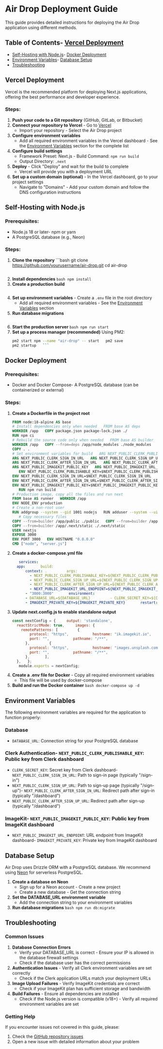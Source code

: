 # Air Drop Deployment Guide
This guide provides detailed instructions for deploying the Air Drop application using different methods.
## Table of Contents- [Vercel Deployment](#vercel-deployment)
- [Self-Hosting with Node.js](#self-hosting-with-nodejs)- [Docker Deployment](#docker-deployment)
- [Environment Variables](#environment-variables)- [Database Setup](#database-setup)
- [Troubleshooting](#troubleshooting)
## Vercel Deployment
Vercel is the recommended platform for deploying Next.js applications, offering the best performance and developer experience.
### Steps:
1. **Push your code to a Git repository** (GitHub, GitLab, or Bitbucket)
2. **Connect your repository to Vercel**   - Go to [Vercel](https://vercel.com/new)
   - Import your repository   - Select the Air Drop project
3. **Configure environment variables**
   - Add all required environment variables in the Vercel dashboard   - See the [Environment Variables](#environment-variables) section for the complete list
4. **Configure build settings**
   - Framework Preset: Next.js   - Build Command: `npm run build`
   - Output Directory: `.next`
5. **Deploy**   - Click "Deploy" and wait for the build to complete
   - Vercel will provide you with a deployment URL
6. **Set up a custom domain (optional)**   - In the Vercel dashboard, go to your project settings
   - Navigate to "Domains"   - Add your custom domain and follow the DNS configuration instructions
## Self-Hosting with Node.js
### Prerequisites:
- Node.js 18 or later- npm or yarn
- A PostgreSQL database (e.g., Neon)
### Steps:
1. **Clone the repository**   ```bash
   git clone https://github.com/yourusername/air-drop.git   cd air-drop
   ```
2. **Install dependencies**   ```bash
   npm install   ```
3. **Create a production build**
   ```bash   npm run build
   ```
4. **Set up environment variables**   - Create a `.env` file in the root directory
   - Add all required environment variables   - See the [Environment Variables](#environment-variables) section
5. **Run database migrations**
   ```bash   npm run db:migrate
   ```
6. **Start the production server**   ```bash
   npm run start   ```
7. **Set up a process manager (recommended)**
      Using PM2:
   ```bash   npm install -g pm2
   pm2 start npm --name "air-drop" -- start   pm2 save
   pm2 startup   ```
## Docker Deployment
### Prerequisites:
- Docker and Docker Compose- A PostgreSQL database (can be containerized or external)
### Steps:
1. **Create a Dockerfile in the project root**
   ```dockerfile
   FROM node:18-alpine AS base
   # Install dependencies only when needed   FROM base AS deps
   WORKDIR /app   COPY package.json package-lock.json ./
   RUN npm ci
   # Rebuild the source code only when needed   FROM base AS builder
   WORKDIR /app   COPY --from=deps /app/node_modules ./node_modules
   COPY . .   
   # Set environment variables for build   ARG NEXT_PUBLIC_CLERK_PUBLISHABLE_KEY
   ARG NEXT_PUBLIC_CLERK_SIGN_IN_URL   ARG NEXT_PUBLIC_CLERK_SIGN_UP_URL
   ARG NEXT_PUBLIC_CLERK_AFTER_SIGN_IN_URL   ARG NEXT_PUBLIC_CLERK_AFTER_SIGN_UP_URL
   ARG NEXT_PUBLIC_IMAGEKIT_PUBLIC_KEY   ARG NEXT_PUBLIC_IMAGEKIT_URL_ENDPOINT
      ENV NEXT_PUBLIC_CLERK_PUBLISHABLE_KEY=$NEXT_PUBLIC_CLERK_PUBLISHABLE_KEY
   ENV NEXT_PUBLIC_CLERK_SIGN_IN_URL=$NEXT_PUBLIC_CLERK_SIGN_IN_URL   ENV NEXT_PUBLIC_CLERK_SIGN_UP_URL=$NEXT_PUBLIC_CLERK_SIGN_UP_URL
   ENV NEXT_PUBLIC_CLERK_AFTER_SIGN_IN_URL=$NEXT_PUBLIC_CLERK_AFTER_SIGN_IN_URL   ENV NEXT_PUBLIC_CLERK_AFTER_SIGN_UP_URL=$NEXT_PUBLIC_CLERK_AFTER_SIGN_UP_URL
   ENV NEXT_PUBLIC_IMAGEKIT_PUBLIC_KEY=$NEXT_PUBLIC_IMAGEKIT_PUBLIC_KEY   ENV NEXT_PUBLIC_IMAGEKIT_URL_ENDPOINT=$NEXT_PUBLIC_IMAGEKIT_URL_ENDPOINT
      RUN npm run build
   # Production image, copy all the files and run next
   FROM base AS runner   WORKDIR /app
   ENV NODE_ENV production
   # Create a non-root user
   RUN addgroup --system --gid 1001 nodejs   RUN adduser --system --uid 1001 nextjs
      # Copy necessary files
   COPY --from=builder /app/public ./public   COPY --from=builder /app/.next/standalone ./
   COPY --from=builder /app/.next/static ./.next/static   
   USER nextjs
   EXPOSE 3000
   ENV PORT 3000   ENV HOSTNAME "0.0.0.0"
   CMD ["node", "server.js"]
   ```
2. **Create a docker-compose.yml file**
   ```yaml   version: '3'
      services:
     app:       build:
         context: .         args:
           - NEXT_PUBLIC_CLERK_PUBLISHABLE_KEY=${NEXT_PUBLIC_CLERK_PUBLISHABLE_KEY}           - NEXT_PUBLIC_CLERK_SIGN_IN_URL=${NEXT_PUBLIC_CLERK_SIGN_IN_URL}
           - NEXT_PUBLIC_CLERK_SIGN_UP_URL=${NEXT_PUBLIC_CLERK_SIGN_UP_URL}           - NEXT_PUBLIC_CLERK_AFTER_SIGN_IN_URL=${NEXT_PUBLIC_CLERK_AFTER_SIGN_IN_URL}
           - NEXT_PUBLIC_CLERK_AFTER_SIGN_UP_URL=${NEXT_PUBLIC_CLERK_AFTER_SIGN_UP_URL}           - NEXT_PUBLIC_IMAGEKIT_PUBLIC_KEY=${NEXT_PUBLIC_IMAGEKIT_PUBLIC_KEY}
           - NEXT_PUBLIC_IMAGEKIT_URL_ENDPOINT=${NEXT_PUBLIC_IMAGEKIT_URL_ENDPOINT}       ports:
         - "3000:3000"       environment:
         - DATABASE_URL=${DATABASE_URL}         - CLERK_SECRET_KEY=${CLERK_SECRET_KEY}
         - IMAGEKIT_PRIVATE_KEY=${IMAGEKIT_PRIVATE_KEY}       restart: always
   ```
3. **Update next.config.js to enable standalone output**
   ```js   /** @type {import('next').NextConfig} */
   const nextConfig = {     output: 'standalone',
     reactStrictMode: true,     images: {
       remotePatterns: [         {
           protocol: "https",           hostname: "ik.imagekit.io",
           port: "",           pathname: "/**",
         },         {
           protocol: "https",           hostname: "images.unsplash.com",
           port: "",           pathname: "/**",
         },       ],
     },   };
      module.exports = nextConfig;
   ```
4. **Create a .env file for Docker**   - Copy all required environment variables
   - This file will be used by docker-compose
5. **Build and run the Docker container**   ```bash
   docker-compose up -d   ```
## Environment Variables
The following environment variables are required for the application to function properly:
### Database
- `DATABASE_URL`: Connection string for your PostgreSQL database
### Clerk Authentication- `NEXT_PUBLIC_CLERK_PUBLISHABLE_KEY`: Public key from Clerk dashboard
- `CLERK_SECRET_KEY`: Secret key from Clerk dashboard- `NEXT_PUBLIC_CLERK_SIGN_IN_URL`: Path to sign-in page (typically "/sign-in")
- `NEXT_PUBLIC_CLERK_SIGN_UP_URL`: Path to sign-up page (typically "/sign-up")- `NEXT_PUBLIC_CLERK_AFTER_SIGN_IN_URL`: Redirect path after sign-in (typically "/dashboard")
- `NEXT_PUBLIC_CLERK_AFTER_SIGN_UP_URL`: Redirect path after sign-up (typically "/dashboard")
### ImageKit- `NEXT_PUBLIC_IMAGEKIT_PUBLIC_KEY`: Public key from ImageKit dashboard
- `NEXT_PUBLIC_IMAGEKIT_URL_ENDPOINT`: URL endpoint from ImageKit dashboard- `IMAGEKIT_PRIVATE_KEY`: Private key from ImageKit dashboard
## Database Setup
Air Drop uses Drizzle ORM with a PostgreSQL database. We recommend using [Neon](https://neon.tech/) for serverless PostgreSQL.
1. **Create a database on Neon**
   - Sign up for a Neon account   - Create a new project
   - Create a new database   - Get the connection string
2. **Set the DATABASE_URL environment variable**
   - Add the connection string to your environment variables
3. **Run database migrations**   ```bash
   npm run db:migrate   ```
## Troubleshooting
### Common Issues
1. **Database Connection Errors**
   - Verify your DATABASE_URL is correct   - Ensure your IP is allowed in the database firewall settings
   - Check if the database user has the correct permissions
2. **Authentication Issues**   - Verify all Clerk environment variables are set correctly
   - Check if the Clerk application URLs match your deployment URLs
3. **Image Upload Failures**   - Verify ImageKit credentials are correct
   - Check if your ImageKit plan has sufficient storage and bandwidth
4. **Build Failures**   - Ensure all dependencies are installed
   - Check if the Node.js version is compatible (v18+)   - Verify all required environment variables are set
### Getting Help
If you encounter issues not covered in this guide, please:
1. Check the [GitHub repository issues](https://github.com/yourusername/air-drop/issues)
2. Open a new issue with detailed information about your problem

















































































































































